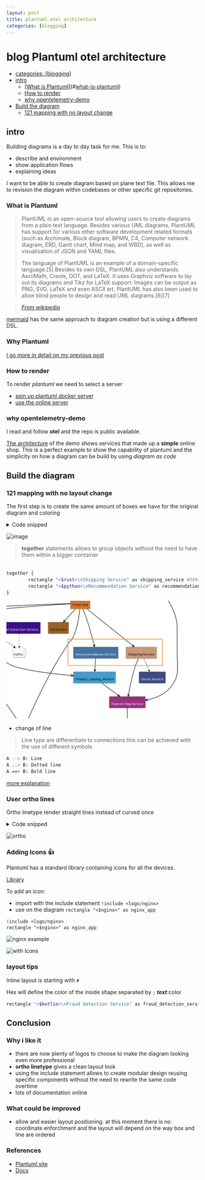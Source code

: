 ```yaml
---
layout: post
title: plantuml otel architecture
categories: [blogging]
---
```


# blog Plantuml otel architecture

* [categories: [blogging]](#categories:-[blogging])
* [intro](#intro)
  * [[What is Plantuml](https://en.wikipedia.org/wiki/PlantUML)](#[what-is-plantuml](https://en.wikipedia.org/wiki/plantuml))
  * [How to render](#how-to-render)
  * [why opentelemetry-demo](#why-opentelemetry-demo)
* [Build the diagram](#build-the-diagram)
  * [121 mapping with no layout change](#121-mapping-with-no-layout-change)

## intro

Building diagrams is a day to day task for me.
This is to:

- describe and environment
- show application flows
- explaining ideas

I want to be able to create diagram based on plane text file. This allows me to revision the diagram within codebases or 
other specific git repositories.

### What is Plantuml

> PlantUML is an open-source tool allowing users to create diagrams from a plain text language.
> Besides various UML diagrams, PlantUML has support for various other software development related formats
> (such as Archimate, Block diagram, BPMN, C4, Computer network diagram, ERD, Gantt chart, Mind map, and WBD), as well as visualisation of JSON and YAML files.
> 
> The language of PlantUML is an example of a domain-specific language.[5] Besides its own DSL,
> PlantUML also understands AsciiMath, Creole, DOT, and LaTeX. It uses Graphviz software to lay out its diagrams and Tikz for LaTeX support. Images can be output as PNG, SVG, LaTeX and even ASCII art. PlantUML has also been used to allow blind people to design and read UML diagrams.[6][7]

> *[From wikipedia](https://en.wikipedia.org/wiki/PlantUML)*


[mermaid](https://mermaid.js.org/#/) has the same approach to diagram creation but is using a different DSL.

### Why Plantuml

[I go more in detail on my previous post](https://pax80.github.io/planuml-user-experience/)

### How to render

To render *plantuml* we need to select a server

* [spin up plantuml docker server](https://hub.docker.com/r/plantuml/plantuml-server)
* [use the online server](https://www.plantuml.com/plantuml/uml/SyfFKj2rKt3CoKnELR1Io4ZDoSa70000)

### why opentelemetry-demo

I read and follow **otel** and the repo is public available.

[The architecture](https://github.com/open-telemetry/opentelemetry-demo/blob/main/docs/current_architecture.md)
of the demo shows services that made up a **simple** online shop.
This is a perfect example to show the capability of plantuml and the simplicity on how a diagram can be build
by using *diagram as code*

## Build the diagram

### 121 mapping with no layout change

The first step is to create the same amount of boxes we have for the original
diagram and coloring

<details>
<summary>Code snipped</summary>

```plantuml

@startuml
rectangle "\nInternet" as internet

rectangle "\nLoad Generator" as load_generator #3572A5;text:white
rectangle "\nFront end" as frontend #E07114
rectangle "\nFrontend Proxy (Envoy)" as frontend_proxy #ED2F6B;text:white

' incoming traffic
frontend_proxy -[#black]-> frontend
internet -[#black]-> frontend_proxy
load_generator -[#black]-> frontend

together {
    rectangle "\nAd service" as ad_service #9F5F15
    rectangle "\nFraud Detection Service" as fraud_detection_service #420090;text:white
    rectangle "\nAccounting SErvice" as accounting_service #139DCF
    rectangle "\nCheckout Service" as checkout_service #139DCF
}

frontend =[#black]=> ad_service
frontend =[#black]=> checkout_service

' layer 3

queue "\nKafka" as kafka #white;line:black

fraud_detection_service .[#black].> kafka
accounting_service .[#black].> kafka
checkout_service .[#black].> kafka

together {
    rectangle "\nShipping Service" as shipping_service #D49471
    rectangle "\nRecommendation Service" as recommendation_service #3572A5;text:white
}

frontend =[#black]==> shipping_service
frontend =[#black]==> recommendation_service

' break
'
rectangle "\nCart Service" as cart_service #178600;text:white

frontend ==[#black]==> cart_service
checkout_service ==[#black]===> cart_service

together {
    rectangle "\nCurrency Service" as currency_service #ED2F6B
    rectangle "\nEmail Service" as email_service #5C0C11;text:white
    rectangle "\nPayment Service" as payment_service #ECDC49;text:black
}

checkout_service ==[#black]=> currency_service
checkout_service --[#black]-> email_service
checkout_service =[#black]==> payment_service

frontend ==[#black]=> currency_service

rectangle "\nQuote Service" as quote_service #3E4983;text:white
rectangle "\nProduct_catalog_service" as product_catalog_service #139DCF

checkout_service =[#black]=> product_catalog_service
shipping_service -[#black]-> quote_service
recommendation_service =[#black]=> product_catalog_service

' layer 4
database "\nCache" as cache_redis

cart_service =[#black]=> cache_redis

rectangle "\nFeature Flag Service" as feature_flag_service #A72086;text:white

shipping_service =[#black]=> feature_flag_service
product_catalog_service =[#black]=> feature_flag_service
frontend_proxy =[#black]==> feature_flag_service

database "\nFeature Flag Store\nPostgresSQL DB" as feature_flag_store

feature_flag_service =[#black]=> feature_flag_store

legend
    |connection | protocol |
    | <img:http://www.plantuml.com/plantuml/png/SoWkIImgAStDuT98r5JGjLFGIDBaSaZDIm4A0G00>| HTTP |
    | <img:http://www.plantuml.com/plantuml/png/SoWkIImgAStDuT98r5JGYrPEoYbDZRLJq4ZIv798pKi1oW00>| TCP |
    | <img:http://www.plantuml.com/plantuml/png/SoWkIImgAStDuT98r5ImjLFGIDBaSaZDIm4A0G00>| gRPC |
endlegend
@enduml
```

</details>

![image](http://www.plantuml.com/plantuml/png/bLPTR-8w47tthx3AbNhlGoi-e9Js5hKDi5fj7zhbSNSL6MU0B2PE7QTjjDh_ldOWuAa3sY8XalauddDcFE8sqqpfV2q88GguPib203tv_v-5a3C8uqI3Ia0FloUVjuydb6MqihzBIWkzb8a9Vf0iefyW0SMqL6MACAPmKPbeezFhj-zwrnhUzDNhCjQ0eNIHGiPLdDgp9qecca8IbKXp-sPUQ6FSxBTQNPp8Kv5dzXkAE87mLQfepTJAebHvZqg-5VJVSV8YY_yGP9XQbm4UjISNzsvnvDIGvd8T9mkg5PlFOqxUPPrzQym4uwiVPyCT8AcKmbwKIB0qzJX4omNe9IZwYr3pGPn_iXTc2Dv5D0Fr4dCeIHdGxIjj32QzIQldPwwaDZALuh0yeYFGnXlBX4uTeBdrXL7bswDssytceEdAv1smaBOmpcMUQAlTTEmKk3Fl8LkTmIYO7C09bi1NCjUeEhurUXY_oQv3zARIz6Rew5Bhzm1jxmKhGD4E8Syvv1lbs7nbHVzYVyj2IWjjb49Ss-6xAY49EQJVUNNe-N2JJ6eKyOCymdx8qMbHUMOlrNGPfwav2OcPMIDgoAWxwFPR60NTzQ_0vNfjH6JUu2ZascFwTx--LpT3hw3wCE-aVUTc2jYAdE8b4KczsMe1K--cYIbtalgN5qqquCxvg00tp-kG6-i5-xtwgsqMv4f1mWjS_TPOWLURh6u8PeL16QzPB104MCi-lnSqWrRBLQ1s--nMzIChJ1kmfkd6vXGLZ8BkO0DQocBwVrIqeSVC3pzpzoPYuSUYrk7oS8kFLK3mVLYcXlvJBZKWyi_Muep-k3kuxBXw-clkKSaevphaJ3CXpUYxMYAVlpYFSHqUoYRUjNUrH0m8lcaVEcM_IBl4fBCPopQp256SbPUHBwjRQ9x2qcuOCLNF1aKX6K49ysmW9y1qhe1E1CEBRhvnX7F1717l-ktcvONR7KyQL44T2i7qFv28_nOuyOSIa8gfpFH2GVOiFDvQAZ1ZjGsOFZtGqNsD2ZQC46ohhzrB8hUcxdmj_W00)

> **together** statements allows to group objects without the need to have them within a bigger container

```bash

together {
        rectangle "<$rust>\nShipping Service" as shipping_service #D49471
        rectangle "<$python>\nRecommendation Service" as recommendation_service #3572A5;text:white
}

```

![together](togetherpng.png)

- change of line

> Line type are differentiate to connections
> this can be achieved with the use of different symbols

```bash
A --> B: Line
A ..> B: Dotted line
A ==> B: Bold line
```

[more explanation](https://crashedmind.github.io/PlantUMLHitchhikersGuide/layout/layout.html)

### User ortho lines

Ortho linetype render straight lines instead of curved once

<details>
<summary>Code snipped</summary>

    ```plantuml

    @startuml
    skinparam linetype ortho
    rectangle "\nInternet" as internet

    rectangle "\nLoad Generator" as load_generator #3572A5;text:white
    rectangle "\nFront end" as frontend #E07114
    rectangle "\nFrontend Proxy (Envoy)" as frontend_proxy #ED2F6B;text:white

    ' incoming traffic
    frontend_proxy -[#black]-> frontend
    internet -[#black]-> frontend_proxy
    load_generator -[#black]-> frontend

    together {
        rectangle "\nAd service" as ad_service #9F5F15
        rectangle "\nFraud Detection Service" as fraud_detection_service #420090;text:white
        rectangle "\nAccounting SErvice" as accounting_service #139DCF
        rectangle "\nCheckout Service" as checkout_service #139DCF
    }

    frontend =[#black]=> ad_service
    frontend =[#black]=> checkout_service

    ' layer 3

    queue "\nKafka" as kafka #white;line:black

    fraud_detection_service .[#black].> kafka
    accounting_service .[#black].> kafka
    checkout_service .[#black].> kafka

    together {
        rectangle "\nShipping Service" as shipping_service #D49471
        rectangle "\nRecommendation Service" as recommendation_service #3572A5;text:white
    }

    frontend =[#black]==> shipping_service
    frontend =[#black]==> recommendation_service

    ' break
    '
    rectangle "\nCart Service" as cart_service #178600;text:white

    frontend ==[#black]==> cart_service
    checkout_service ==[#black]===> cart_service

    together {
        rectangle "\nCurrency Service" as currency_service #ED2F6B
        rectangle "\nEmail Service" as email_service #5C0C11;text:white
        rectangle "\nPayment Service" as payment_service #ECDC49;text:black
    }

    checkout_service ==[#black]=> currency_service
    checkout_service --[#black]-> email_service
    checkout_service =[#black]==> payment_service

    frontend ==[#black]=> currency_service

    rectangle "\nQuote Service" as quote_service #3E4983;text:white
    rectangle "\nProduct_catalog_service" as product_catalog_service #139DCF

    checkout_service =[#black]=> product_catalog_service
    shipping_service -[#black]-> quote_service
    recommendation_service =[#black]=> product_catalog_service

    ' layer 4
    database "\nCache" as cache_redis

    cart_service =[#black]=> cache_redis

    rectangle "\nFeature Flag Service" as feature_flag_service #A72086;text:white

    shipping_service =[#black]=> feature_flag_service
    product_catalog_service =[#black]=> feature_flag_service
    frontend_proxy =[#black]==> feature_flag_service

    database "\nFeature Flag Store\nPostgresSQL DB" as feature_flag_store

    feature_flag_service =[#black]=> feature_flag_store

    legend
        |connection | protocol |
        | <img:http://www.plantuml.com/plantuml/png/SoWkIImgAStDuT98r5JGjLFGIDBaSaZDIm4A0G00>| HTTP |
        | <img:http://www.plantuml.com/plantuml/png/SoWkIImgAStDuT98r5JGYrPEoYbDZRLJq4ZIv798pKi1oW00>| TCP |
        | <img:http://www.plantuml.com/plantuml/png/SoWkIImgAStDuT98r5ImjLFGIDBaSaZDIm4A0G00>| gRPC |
    endlegend
    @enduml
    ```

</details>

![ortho](http://www.plantuml.com/plantuml/png/ZLPTR-8w47tthx3AbNhlGoi-e9Js5hKDS7MrVMYNnzrLP9m1iZXnwZXjezN-zxK30KyTgY8XalauddDcFE8srqpf8X64v9iupPXY2HLn2hhCW4gbrv8G1LopT2M0dlpxrqh81OHnga6PgF7tzF_TumbbEQtjxvAoqW2b9lX1ieZ-1oaefgMgKeGnXQlQH5kzmR1xDxZMyAQlNjUn1Wnb2ykvYZDxzap9L5D8emffQT_C2srDsyDEfuyJUIQAt7v3oozybIfAcDfOb3hlKSctaluzJLza-G-233FhCi2JxkpYtYsEd1hIN2Pnkg9QiUKovkHTrjctra8mllbnDju3abefvCM914lJZ4EqN85UWwA_23KVnFadUs66u5r4Sr0lCOUAb07TlTBMQ3QOTGP-vaPg8rCb3YiYEW5jlB5CwTm1MbfV6DM-0sg_sswFsgvCtW4hQGlZN1QfjjhDfqw1U_C1ijCRJOBP4PnW3NmZ2usgupkZX_6Rx3j4RsfDRyQEBer-3z3sNh0I5EqHybn0iLMEBJTMz2_sjogaij1M9SIr7Rwh2fAGO_gTruUUZxV9n5EaASWZx8LyF2sgoEsbcg_ZB3Cd8J5pQqGDcVH7_M47ew2x_XMuJ18Z8lC6Ho7N0TE_-yszkXbx1JM7UISTEhTGm3Ra52-9IEhjLWkOUZTDJBcJDBoyQBi3xfQ92d3p_0uviLwmrwlFRREWK0fINkBgTyOQlDvaJKEmA0tAD66nG11WBOVyGT0EEXr7WURjir_LZwmqRS2QPbkRKrGm2VgZBMWbY-d_XwADFMP--9cxDn4BFnQr3fVdjVXe1GJVXtLcw3yLKWCY_smjpkXF-wFBdgkdl-OUbOmAhaFED1FIZBwh9VBvY_CZhkDZsSIxzgwMY07nRzgdJpaiqZunwMp1ykqiGXJdrMNaw_eMcgUmiXj6J3MoGL5OHb32F1l86J1TAA0pmV2YMsuTuL8mHyIxORTzUU5snvC6LT24GZpwdqt4VmkS-6C9ICLCvdgb87yM7cyj5PYnsWNCdnxevBv11Hj62BOrr-ubaLjJTv68Fm00)

### Adding Icons 👍

Plantuml has a standard library containing icons for all the devices.

[Library](https://github.com/plantuml/plantuml-stdlib)

To add an icon:

- import with the include statement
    `!include <logo/nginx>`
- use on the diagram
    `rectangle "<$nginx>" as nginx_app`

```plantuml
!include <logo/nginx>
rectangle "<$nginx>" as nginx_app
```

![nginx example](http://www.plantuml.com/plantuml/png/SoWkIImgAStDuUBYKipCIyufJKbLiCd9JyylrizBpyohiEDAJ2x9Br8eBKujuYfAJIv9p4lFILLGib61I2if91OhW9bSN20r2hgwTZ2-GsfU2j1e0000)

![with Icons](http://www.plantuml.com/plantuml/png/hLPjJ-Cu4FxkN-5RJjgx3z0NMafPY1RwmdMN3rsAj5hkJfMRk6csYHqS1wYE--ytJXlgmKrN9oqIqCpBCyyyCtRpCTDCwJo92Vab4dwS1voUnpAKMKs4aNZs77EwqWifF4BUqq1gmRKLeVEK1Ugu5l37o9SYQzOWP0enHocKyEYUK1Df1UwERDRyDCupypkD8y6dJr852LFB8itbglBPgiBrdJsop5THYhbP4KkfeKQLDvHL7fLdbPXwbV8VL6Np9QjofelKTSdvFF9vhIU5prCDp68vuzD8QAu4hwp3LSn4MDa33w8CEv5qrGnbfaF5iuVuTP8aMqOYPOebrCpCI42bWYKYH75V0ukOqtVdlsBUtbzYjFduZhACblOtIUjjXE0RoG9wpGLNJ4jLfCHWceQbYHuSjplDo_O7pP_rsTCYqXn3RMS3S4CbXQPS10NIt3p10pqOr3kDHWidLknaYMBonae-h-Xl0_4eLxyZo6bgN03SRmvFhcnoSC10N9b48gHQCJDbyYRhyC-3MSpyvT-7tYiWAPL2Nfn8i3IxSOYM8TSBhkW_XC8Fwjdi03Hu6T2CApZ1l6WAG3UFzA0xR0yRRJTpVQmASLWUq3xNu8sae1CBQ6vyqw3qRL5RpNgzMxTbSWg4qX3pVPaBRRIR32o2h-OjPEEus-yDAt1w2-ulPQuHEtzZT33-9QyJeXUbfXUUfSjElmDePX-p5KX_JCX3plE2K74r0AVFvdz1fB3GWqA83sRvpWf8GghqEogB7ddhP88LgGXo6dP2zc-BkHA1-6GHfIbKGc9cneW6qczrMvq6Gi5d_PRxCab0HEOiZaAkBQPpzYjcTU4vX2h2S2LxSZF5sPAynvV4-klDR1HJRxQ9ANkJEgSdTRJWLdsR0Cfp9sJ5Ei5xPrLzc_LofRZmLvZznbY2bpVPhYMOhG1baB0eHX3SMBRvxLwzrsZiFUBRBsy07BCLZ05hcgvj5gbUlzVgha4BMM3-UqNpdCxSy4FhtiHTkB5eT9YUC-9A1dYbqaKAxN_9fUQe-GTZiLP_qEgU7jjwkjVSMCaWz_NKPvh54bRVrjBreKjlNwzULJPnZhsb9Uw0u9FslwfiBz8MWNGsOrdHTF5-Knn6Vr6UGlWqBUpG4LCxkq5HMCRr-nH03ZdJkU9q63DyqStNZkayPfQ8bvrc_VJ4dWwInc6m2uLKjF_ZHFnQOCLN9I0LjozxJjzQAWvhjGcOVBcX_QiTAfWmGh2jcZjA8Z4FWNbnERpuKeZDQyIBMGOjVHdJbxMJdaT9UBRGEZshrPwUdevI69NEa_W8zgfMFjHI4TOcykjoD4h2oudkvtVTKzN-TFtzPdWzwb-n2RllZvBMPVswNlTUw1ztT-EVLE6R6W_ajrd__lRcqqFhVlJOwPwcdwE6_5fKkklzd4AZfAALy7RSWmgWvaRJZ_07SFu3)

### layout tips

Inline layout is starting with `#`

Hex will define the color of the inside shape
separated by `;`
***text***:color

```bash
rectangle "<$kotlin>\nFraud Detection Service" as fraud_detection_service #420090;text:white
```

## Conclusion

### Why i like it

- there are now plenty of logos to choose to make the diagram looking even more professional
- **ortho linetype** gives a clean layout look
- using the include statement allows to create modular design reusing specific components without the need to rewrite the same code overtime
- lots of documentation online

### What could be improved

- allow and easier layout positioning. at this moment there is no coordinate enforchment and the layout will depend on the way box and line are ordered

### References

- [Plantuml site](https://plantuml.com/)
- [Docs](https://crashedmind.github.io/PlantUMLHitchhikersGuide/index.html)
